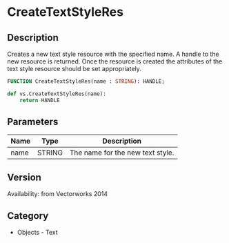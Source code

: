 # CreateTextStyleRes

## Description
Creates a new text style resource with the specified name.  A handle to the new resource is returned.  Once the resource is created the attributes of the text style resource should be set appropriately.

```pascal
FUNCTION CreateTextStyleRes(name : STRING): HANDLE;
```

```python
def vs.CreateTextStyleRes(name):
    return HANDLE
```

## Parameters
|Name|Type|Description|
|---|---|---|
|name|STRING|The name for the new text style.|

## Version
Availability: from Vectorworks 2014

## Category
* Objects - Text

